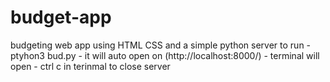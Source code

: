 # budget-app
budgeting web app using HTML CSS and a simple python server 
to run 
    - ptyhon3 bud.py
    - it will auto open on (http://localhost:8000/)
    - terminal will open 
    - ctrl c in terinmal to close server 